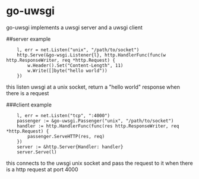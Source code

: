 go-uwsgi
=======

go-uwsgi implements a uwsgi server and a uwsgi client


##server example

		l, err = net.Listen("unix", "/path/to/socket")
		http.Serve(&go-wsgi.Listener{l}, http.HandlerFunc(func(w http.ResponseWriter, req *http.Request) {
			w.Header().Set("Content-Length", 11)
			w.Write([]byte("hello world"))
		})

this listen uwsgi at a unix socket, return a "hello world" response when there is a request

###client example

		l, err = net.Listen("tcp", ":4000")
        passenger := &go-uwsgi.Passenger("unix", "/path/to/socket")
        handler := http.HandlerFunc(func(res http.ResponseWriter, req *http.Request) {
            passenger.ServeHTTP(res, req)
        })
        server := &http.Server{Handler: handler}
        server.Serve(l)

this connects to the uwsgi unix socket and pass the request to it when there is a http request at port 4000 
